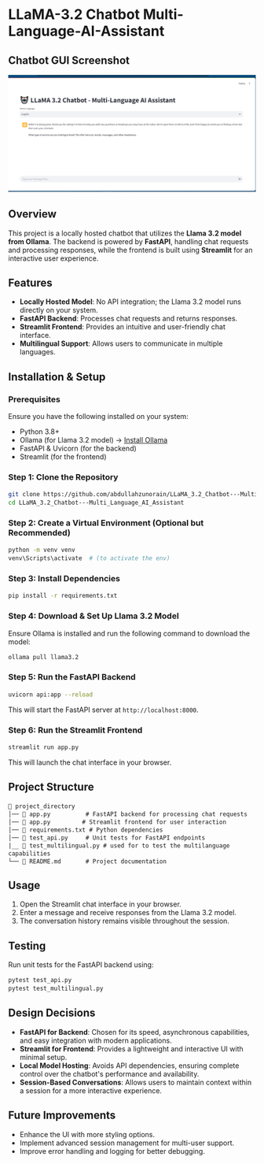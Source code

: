 # LLaMA-3.2 Chatbot Multi-Language-AI-Assistant

## Chatbot GUI Screenshot

![Chatbot GUI](Screenshot%20of%20the%20Chatbot%20GUI.jpg)


## Overview
This project is a locally hosted chatbot that utilizes the **Llama 3.2 model from Ollama**. The backend is powered by **FastAPI**, handling chat requests and processing responses, while the frontend is built using **Streamlit** for an interactive user experience.

## Features
- **Locally Hosted Model**: No API integration; the Llama 3.2 model runs directly on your system.
- **FastAPI Backend**: Processes chat requests and returns responses.
- **Streamlit Frontend**: Provides an intuitive and user-friendly chat interface.
- **Multilingual Support**: Allows users to communicate in multiple languages.

## Installation & Setup

### Prerequisites
Ensure you have the following installed on your system:
- Python 3.8+
- Ollama (for Llama 3.2 model) → [Install Ollama](https://ollama.ai/)
- FastAPI & Uvicorn (for the backend)
- Streamlit (for the frontend)

### Step 1: Clone the Repository
```bash
git clone https://github.com/abdullahzunorain/LLaMA_3.2_Chatbot---Multi_Language_AI_Assistant.git
cd LLaMA_3.2_Chatbot---Multi_Language_AI_Assistant
```

### Step 2: Create a Virtual Environment (Optional but Recommended)
```bash
python -m venv venv
venv\Scripts\activate  # (to activate the env)
```

### Step 3: Install Dependencies
```bash
pip install -r requirements.txt
```

### Step 4: Download & Set Up Llama 3.2 Model
Ensure Ollama is installed and run the following command to download the model:
```bash
ollama pull llama3.2
```

### Step 5: Run the FastAPI Backend
```bash
uvicorn api:app --reload
```
This will start the FastAPI server at `http://localhost:8000`.

### Step 6: Run the Streamlit Frontend
```bash
streamlit run app.py
```
This will launch the chat interface in your browser.

## Project Structure
```
📁 project_directory
│── 📄 app.py          # FastAPI backend for processing chat requests
│── 📄 app.py         # Streamlit frontend for user interaction
│── 📄 requirements.txt # Python dependencies
│── 📄 test_api.py     # Unit tests for FastAPI endpoints
|__ 📄 test_multilingual.py # used for to test the multilanguage capabilities
└── 📄 README.md       # Project documentation
```

## Usage
1. Open the Streamlit chat interface in your browser.
2. Enter a message and receive responses from the Llama 3.2 model.
3. The conversation history remains visible throughout the session.

## Testing
Run unit tests for the FastAPI backend using:
```bash
pytest test_api.py
pytest test_multilingual.py
```

## Design Decisions
- **FastAPI for Backend**: Chosen for its speed, asynchronous capabilities, and easy integration with modern applications.
- **Streamlit for Frontend**: Provides a lightweight and interactive UI with minimal setup.
- **Local Model Hosting**: Avoids API dependencies, ensuring complete control over the chatbot's performance and availability.
- **Session-Based Conversations**: Allows users to maintain context within a session for a more interactive experience.

## Future Improvements
- Enhance the UI with more styling options.
- Implement advanced session management for multi-user support.
- Improve error handling and logging for better debugging.



